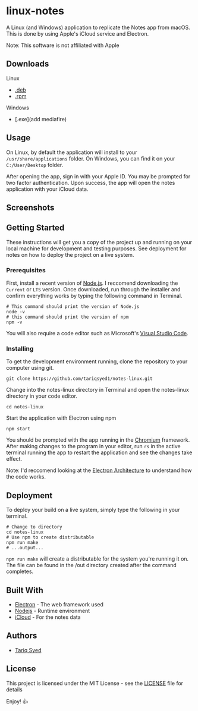 
# linux-notes
A Linux (and Windows) application to replicate the Notes app from macOS. This is done by using Apple's iCloud service and Electron.


Note: This software is not affiliated with Apple

## Downloads
Linux
- [.deb](http://www.mediafire.com/file/2o1qiumu1lq2bqs/notes-linux_1.0.0_amd64.deb/file)
- [.rpm](http://www.mediafire.com/file/vuyq55xy5mc947l/file)

Windows
- [.exe](add mediafire)

## Usage
On Linux, by default the application will install to your `/usr/share/applications` folder.
On Windows, you can find it on your `C:/User/Desktop` folder.

After opening the app, sign in with your Apple ID. You may be prompted for two factor authentication. Upon success, the app will open the notes application with your iCloud data.

## Screenshots


## Getting Started

These instructions will get you a copy of the project up and running on your local machine for development and testing purposes. See deployment for notes on how to deploy the project on a live system.

### Prerequisites

First, install a recent version of [Node.js](https://nodejs.org/en/download/). I reccomend downloading the `Current` or `LTS` version. Once downloaded, run through the installer and confirm everything works by typing the following command in Terminal.
```
# This command should print the version of Node.js
node -v
# this command should print the version of npm
npm -v
```

You will also require a code editor such as Microsoft's [Visual Studio Code](https://code.visualstudio.com/download).

### Installing

To get the development environment running, clone the repository to your computer using git.

```
git clone https://github.com/tariqsyed1/notes-linux.git
```

Change into the notes-linux directory in Terminal and open the notes-linux directory in your code editor.

```
cd notes-linux
```
Start the application with Electron using npm

```
npm start
```

You should be prompted with the app running in the [Chromium](https://en.wikipedia.org/wiki/Chromium_(web_browser)) framework. 
After making changes to the program in your editor, run `rs` in the active terminal running the app to restart the application and see the changes take effect.

Note: I'd reccomend looking at the [Electron Architecture](https://www.electronjs.org/docs/tutorial/application-architecture) to understand how the code works.

## Deployment

To deploy your build on a live system, simply type the following in your terminal.
```
# Change to directory
cd notes-linux
# Use npm to create distributable 
npm run make
# ...output...
```
`npm run make` will create a distributable for the system you're running it on. The file can be found in the /out directory created after the command completes.

## Built With

* [Electron](https://www.electronjs.org/) - The web framework used
* [Nodejs](https://nodejs.org) - Runtime environment
* [iCloud](https://apple,ca/icloud) - For the notes data

## Authors

* [Tariq Syed](https://github.com/tariqsyed1)


## License

This project is licensed under the MIT License - see the [LICENSE](LICENSE) file for details

Enjoy! :+1:
